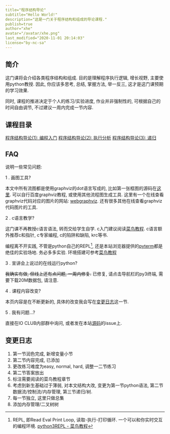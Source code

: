 ```yaml
---
title="程序结构导论"
subtitle="Hello World!"
description="这是一门关于程序结构和组成的导论课程."
publish=true
author="xhe"
avatar="/avatar/xhe.png"
last_modified="2020-11-01 20:14:03"
license="by-nc-sa"
---
```


## 简介

这门课将会介绍各类程序结构和组成. 目的是理解程序执行逻辑, 增长视野, 主要使用python教授. 因此, 你应该多思考, 总结, 掌握方法, 举一反三, 这才是这门课预期的学习效果.

同时, 课程的推进决定于个人的练习/实验进度, 作业并非强制性的, 可根据自己的时间自由调节, 不过建议一周内完成一节内容.

## 课程目录

[程序结构导论(1): 编程入门](/posts/prog_intro/section1)
[程序结构导论(2): 执行分析](/posts/prog_intro/section2)
[程序结构导论(3): 递归](/posts/prog_intro/section3)

## FAQ

说明一些常见问题:

1 . 画图工具?

本文中所有流图都是使用graphviz的dot语言写成的, 比如第一张框图的源码在[这里](//github.com/xhebox/ioclub/blob/master/src/pages/posts/class/flow_1.dot). 可以自行百度graphviz教程, 或使用其他流程图生成工具. 这里有一个在线查看graphviz代码对应的图片的网站: [webgraphviz](http://www.webgraphviz.com/). 还有很多其他在线查看graphviz代码图片的工具.

2 . c语言教学?

这门课不再教授c语言语法, 转而交给学生自学. c入门建议阅读[菜鸟教程](//www.runoob.com/). c语言额外推荐c和指针, c专家编程, c的陷阱和缺陷, krc等书.

编程离不开实践, 不管是python自己的REPL[^REPL], 还是本站浏览器提供的[pyterm](/pyterm)都是绝佳的实验场地. 务必多多实验. 环境搭建可参考[菜鸟教程](//www.runoob.com/python3/python3-install.html)

[^REPL]: REPL, 即Read Eval Print Loop, 读取-执行-打印循环. 一个可以和你实时交互的编程环境. [python3REPL - 菜鸟教程](//www.runoob.com/python3/python3-interpreter.html)

3 . 宣讲会上说过的在线运行python?

~~我确实有做, 但线上还有点问题, 一周内修复.~~ 已修复, 请点击导航栏的py3终端, 需要下载20M数据包, 请注意.

4 . 课程内容改变?

本页内容是在不断更新的, 具体的改变我会写在[变更日志](#变更日志)这一节.

5 . 我有问题...?

直接在IO CLUB内部群中询问, 或者发在本站[源码](//github.com/xhebox/ioclub)的issue上.

## 变更日志

1. 第一节润色完成, 新增变量小节
2. 第二节内容完成, 已添加
3. 更改练习难度为easy, normal, hard, 调整一二节练习
4. 第二节答案放出
5. 标注需要阅读的菜鸟教程章节
6. 考虑到新生基础过于薄弱, 对本文结构大改, 变更为第一节python语法, 第二节数据流/控制流/内存管理, 第三节递归/树.
7. 每一节独立, 这里只做总集
8. 添加内存管理/二叉树树
